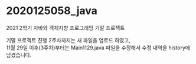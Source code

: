 # 2020125058_java
2021 2학기 자바와 객체지향 프로그래밍 기말 프로젝트

기말 프로젝트 진행 2주차까지는 새 파일을 업로드 하였고,\
11월 29일 이후(3주차)부터는 Main1129.java 파일을 수정해서 수정 내역을 history에 남겼습니다.
